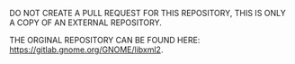 DO NOT CREATE A PULL REQUEST FOR THIS REPOSITORY, THIS IS ONLY A COPY OF AN EXTERNAL REPOSITORY.

THE ORGINAL REPOSITORY CAN BE FOUND HERE: https://gitlab.gnome.org/GNOME/libxml2.